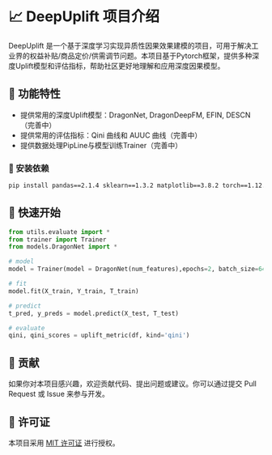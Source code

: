 # 📈 DeepUplift 项目介绍
DeepUplift 是一个基于深度学习实现异质性因果效果建模的项目，可用于解决工业界的权益补贴/商品定价/供需调节问题。本项目基于Pytorch框架，提供多种深度Uplift模型和评估指标，帮助社区更好地理解和应用深度因果模型。

## 🌟 功能特性
- 提供常用的深度Uplift模型：DragonNet, DragonDeepFM, EFIN, DESCN（完善中）
- 提供常用的评估指标：Qini 曲线和 AUUC 曲线（完善中）
- 提供数据处理PipLine与模型训练Trainer（完善中）

### 🔧 安装依赖
```bash
pip install pandas==2.1.4 sklearn==1.3.2 matplotlib==3.8.2 torch==1.12.1
```

## 🚀 快速开始
```python
from utils.evaluate import *
from trainer import Trainer
from models.DragonNet import *

# model
model = Trainer(model = DragonNet(num_features),epochs=2, batch_size=64)

# fit
model.fit(X_train, Y_train, T_train)

# predict
t_pred, y_preds = model.predict(X_test, T_test)

# evaluate
qini, qini_scores = uplift_metric(df, kind='qini')
```

## 🤝 贡献
如果你对本项目感兴趣，欢迎贡献代码、提出问题或建议。你可以通过提交 Pull Request 或 Issue 来参与开发。

## 📄 许可证
本项目采用 [MIT 许可证](LICENSE) 进行授权。
